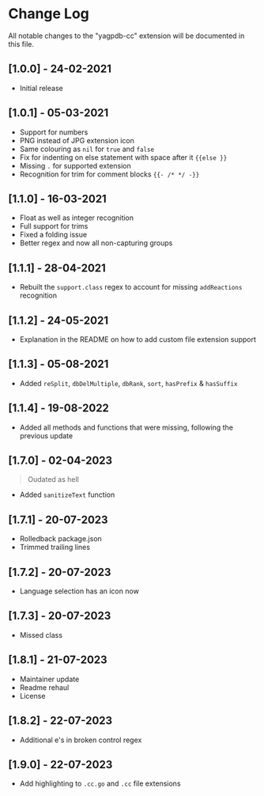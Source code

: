 # Change Log

All notable changes to the "yagpdb-cc" extension will be documented in this file.

## [1.0.0] - 24-02-2021

- Initial release

## [1.0.1] - 05-03-2021
- Support for numbers
- PNG instead of JPG extension icon
- Same colouring as `nil` for `true` and `false`
- Fix for indenting on else statement with space after it `{{else }}`
- Missing `.` for supported extension
- Recognition for trim for comment blocks `{{- /* */ -}}`

## [1.1.0] - 16-03-2021
- Float as well as integer recognition
- Full support for trims
- Fixed a folding issue
- Better regex and now all non-capturing groups

## [1.1.1] - 28-04-2021
- Rebuilt the `support.class` regex to account for missing `addReactions` recognition

## [1.1.2] - 24-05-2021
- Explanation in the README on how to add custom file extension support

## [1.1.3] - 05-08-2021
- Added `reSplit`, `dbDelMultiple`, `dbRank`, `sort`, `hasPrefix` & `hasSuffix`

## [1.1.4] - 19-08-2022
- Added all methods and functions that were missing, following the previous update

## [1.7.0] - 02-04-2023
> Oudated as hell
- Added `sanitizeText` function

## [1.7.1] - 20-07-2023
- Rolledback package.json
- Trimmed trailing lines

## [1.7.2] - 20-07-2023
- Language selection has an icon now

## [1.7.3] - 20-07-2023
- Missed class

## [1.8.1] - 21-07-2023
- Maintainer update
- Readme rehaul
- License

## [1.8.2] - 22-07-2023
- Additional e's in broken control regex

## [1.9.0] - 22-07-2023
- Add highlighting to `.cc.go` and `.cc` file extensions